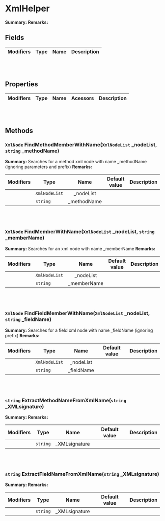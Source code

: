 
# XmlHelper

**Summary:** 
**Remarks:** 

## Fields

|Modifiers            |Type          | Name         | Description
|---------------------|--------------|:------------:|------------

<br/>
<br/>

## Properties

|Modifiers            | Type            | Name            | Acessors             | Description
|---------------------|-----------------|:---------------:|----------------------|------------

<br/>
<br/>

## Methods


### **`XmlNode` FindMethodMemberWithName(`XmlNodeList` _nodeList, `string` _methodName)**

**Summary:** Searches for a method xml node with name _methodName (ignoring parameters and prefix) 
**Remarks:** 

| Modifiers       | Type             | Name             | Default value | Description
|-----------------|------------------|:----------------:|---------------|------------
|  |`XmlNodeList` | \_nodeList | ` ` | 
|  |`string` | \_methodName | ` ` | 

<br/>
<br/>


### **`XmlNode` FindMemberWithName(`XmlNodeList` _nodeList, `string` _memberName)**

**Summary:** Searches for an xml node with name _memberName 
**Remarks:** 

| Modifiers       | Type             | Name             | Default value | Description
|-----------------|------------------|:----------------:|---------------|------------
|  |`XmlNodeList` | \_nodeList | ` ` | 
|  |`string` | \_memberName | ` ` | 

<br/>
<br/>


### **`XmlNode` FindFieldMemberWithName(`XmlNodeList` _nodeList, `string` _fieldName)**

**Summary:** Searches for a field xml node with name _fieldName (ignoring prefix) 
**Remarks:** 

| Modifiers       | Type             | Name             | Default value | Description
|-----------------|------------------|:----------------:|---------------|------------
|  |`XmlNodeList` | \_nodeList | ` ` | 
|  |`string` | \_fieldName | ` ` | 

<br/>
<br/>


### **`string` ExtractMethodNameFromXmlName(`string` _XMLsignature)**

**Summary:** 
**Remarks:** 

| Modifiers       | Type             | Name             | Default value | Description
|-----------------|------------------|:----------------:|---------------|------------
|  |`string` | \_XMLsignature | ` ` | 

<br/>
<br/>


### **`string` ExtractFieldNameFromXmlName(`string` _XMLsignature)**

**Summary:** 
**Remarks:** 

| Modifiers       | Type             | Name             | Default value | Description
|-----------------|------------------|:----------------:|---------------|------------
|  |`string` | \_XMLsignature | ` ` | 

<br/>
<br/>

